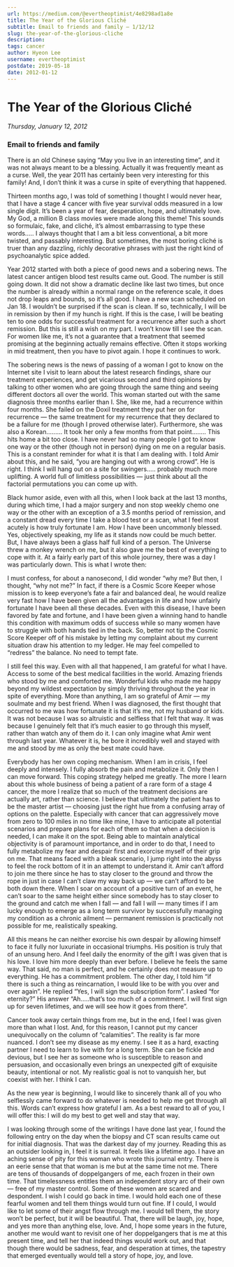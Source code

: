 ```yaml
---
url: https://medium.com/@evertheoptimist/4e8298ad1a8e
title: The Year of the Glorious Cliché
subtitle: Email to friends and family — 1/12/12
slug: the-year-of-the-glorious-cliche
description: 
tags: cancer
author: Hyeon Lee
username: evertheoptimist
postdate: 2019-05-18
date: 2012-01-12
---
```


# The Year of the Glorious Cliché

*Thursday, January 12, 2012*

### Email to friends and family

There is an old Chinese saying “May you live in an interesting time”, and it was not always meant to be a blessing. Actually it was frequently meant as a curse. Well, the year 2011 has certainly been very interesting for this family! And, I don’t think it was a curse in spite of everything that happened.

Thirteen months ago, I was told of something I thought I would never hear, that I have a stage 4 cancer with five year survival odds measured in a low single digit. It’s been a year of fear, desperation, hope, and ultimately love. My God, a million B class movies were made along this theme! This sounds so formulaic, fake, and cliché, it’s almost embarrassing to type these words..... I always thought that I am a bit less conventional, a bit more twisted, and passably interesting. But sometimes, the most boring cliché is truer than any dazzling, richly decorative phrases with just the right kind of psychoanalytic spice added.

Year 2012 started with both a piece of good news and a sobering news. The latest cancer antigen blood test results came out. Good. The number is still going down. It did not show a dramatic decline like last two times, but once the number is already within a normal range on the reference scale, it does not drop leaps and bounds, so it’s all good. I have a new scan scheduled on Jan 18. I wouldn’t be surprised if the scan is clean. If so, technically, I will be in remission by then if my hunch is right. If this is the case, I will be beating ten to one odds for successful treatment for a recurrence after such a short remission. But this is still a wish on my part. I won’t know till I see the scan. For women like me, it’s not a guarantee that a treatment that seemed promising at the beginning actually remains effective. Often it stops working in mid treatment, then you have to pivot again. I hope it continues to work.

The sobering news is the news of passing of a woman I got to know on the Internet site I visit to learn about the latest research findings, share our treatment experiences, and get vicarious second and third opinions by talking to other women who are going through the same thing and seeing different doctors all over the world. This woman started out with the same diagnosis three months earlier than I. She, like me, had a recurrence within four months. She failed on the Doxil treatment they put her on for recurrence — the same treatment for my recurrence that they declared to be a failure for me (though I proved otherwise later). Furthermore, she was also a Korean......... It took her only a few months from that point........ This hits home a bit too close. I have never had so many people I got to know one way or the other (though not in person) dying on me on a regular basis. This is a constant reminder for what it is that I am dealing with. I told Amir about this, and he said, “you are hanging out with a wrong crowd”. He is right. I think I will hang out on a site for swingers..... probably much more uplifting. A world full of limitless possibilities — just think about all the factorial permutations you can come up with.

Black humor aside, even with all this, when I look back at the last 13 months, during which time, I had a major surgery and non stop weekly chemo one way or the other with an exception of a 3.5 months period of remission, and a constant dread every time I take a blood test or a scan, what I feel most acutely is how truly fortunate I am. How I have been uncommonly blessed. Yes, objectively speaking, my life as it stands now could be much better. But, I have always been a glass half full kind of a person. The Universe threw a monkey wrench on me, but it also gave me the best of everything to cope with it. At a fairly early part of this whole journey, there was a day I was particularly down. This is what I wrote then:

I must confess, for about a nanosecond, I did wonder “why me? But then, I thought, “why not me?” In fact, if there is a Cosmic Score Keeper whose mission is to keep everyone’s fate a fair and balanced deal, he would realize very fast how I have been given all the advantages in life and how unfairly fortunate I have been all these decades. Even with this disease, I have been favored by fate and fortune, and I have been given a winning hand to handle this condition with maximum odds of success while so many women have to struggle with both hands tied in the back. So, better not tip the Cosmic Score Keeper off of his mistake by letting my complaint about my current situation draw his attention to my ledger. He may feel compelled to “redress” the balance. No need to tempt fate.

I still feel this way. Even with all that happened, I am grateful for what I have. Access to some of the best medical facilities in the world. Amazing friends who stood by me and comforted me. Wonderful kids who made me happy beyond my wildest expectation by simply thriving throughout the year in spite of everything. More than anything, I am so grateful of Amir — my soulmate and my best friend. When I was diagnosed, the first thought that occurred to me was how fortunate it is that it’s me, not my husband or kids. It was not because I was so altruistic and selfless that I felt that way. It was because I genuinely felt that it’s much easier to go through this myself, rather than watch any of them do it. I can only imagine what Amir went through last year. Whatever it is, he bore it incredibly well and stayed with me and stood by me as only the best mate could have.

Everybody has her own coping mechanism. When I am in crisis, I feel deeply and intensely. I fully absorb the pain and metabolize it. Only then I can move forward. This coping strategy helped me greatly. The more I learn about this whole business of being a patient of a rare form of a stage 4 cancer, the more I realize that so much of the treatment decisions are actually art, rather than science. I believe that ultimately the patient has to be the master artist — choosing just the right hue from a confusing array of options on the palette. Especially with cancer that can aggressively move from zero to 100 miles in no time like mine, I have to anticipate all potential scenarios and prepare plans for each of them so that when a decision is needed, I can make it on the spot. Being able to maintain analytical objectivity is of paramount importance, and in order to do that, I need to fully metabolize my fear and despair first and exorcise myself of their grip on me. That means faced with a bleak scenario, I jump right into the abyss to feel the rock bottom of it in an attempt to understand it. Amir can’t afford to join me there since he has to stay closer to the ground and throw the rope in just in case I can’t claw my way back up — we can’t afford to be both down there. When I soar on account of a positive turn of an event, he can’t soar to the same height either since somebody has to stay closer to the ground and catch me when I fall — and fall I will — many times if I am lucky enough to emerge as a long term survivor by successfully managing my condition as a chronic ailment — permanent remission is practically not possible for me, realistically speaking.

All this means he can neither exorcise his own despair by allowing himself to face it fully nor luxuriate in occasional triumphs. His position is truly that of an unsung hero. And I feel daily the enormity of the gift I was given that is his love. I love him more deeply than ever before. I believe he feels the same way. That said, no man is perfect, and he certainly does not measure up to everything. He has a commitment problem. The other day, I told him “if there is such a thing as reincarnation, I would like to be with you over and over again”. He replied “Yes, I will sign the subscription form”. I asked “for eternity?” His answer “Ah.....that’s too much of a commitment. I will first sign up for seven lifetimes, and we will see how it goes from there”.

Cancer took away certain things from me, but in the end, I feel I was given more than what I lost. And, for this reason, I cannot put my cancer unequivocally on the column of “calamities”. The reality is far more nuanced. I don’t see my disease as my enemy. I see it as a hard, exacting partner I need to learn to live with for a long term. She can be fickle and devious, but I see her as someone who is susceptible to reason and persuasion, and occasionally even brings an unexpected gift of exquisite beauty, intentional or not. My realistic goal is not to vanquish her, but coexist with her. I think I can.

As the new year is beginning, I would like to sincerely thank all of you who selflessly came forward to do whatever is needed to help me get through all this. Words can’t express how grateful I am. As a best reward to all of you, I will offer this: I will do my best to get well and stay that way.

I was looking through some of the writings I have done last year, I found the following entry on the day when the biopsy and CT scan results came out for initial diagnosis. That was the darkest day of my journey. Reading this as an outsider looking in, I feel it is surreal. It feels like a lifetime ago. I have an aching sense of pity for this woman who wrote this journal entry. There is an eerie sense that that woman is me but at the same time not me. There are tens of thousands of doppelgangers of me, each frozen in their own time. That timelessness entitles them an independent story arc of their own — free of my master control. Some of these women are scared and despondent. I wish I could go back in time. I would hold each one of these fearful women and tell them things would turn out fine. If I could, I would like to let some of their angst flow through me. I would tell them, the story won’t be perfect, but it will be beautiful. That, there will be laugh, joy, hope, and yes more than anything else, love. And, I hope some years in the future, another me would want to revisit one of her doppelgangers that is me at this present time, and tell her that indeed things would work out, and that though there would be sadness, fear, and desperation at times, the tapestry that emerged eventually would tell a story of hope, joy, and love.
